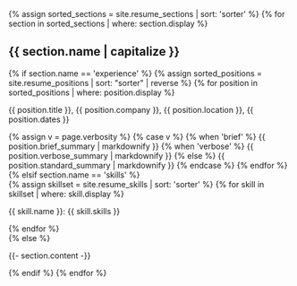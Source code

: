 <div class="{{ include.theverbosity }}">
{% assign sorted_sections = site.resume_sections | sort: 'sorter' %}
{% for section in sorted_sections | where: section.display %}
<h2>{{ section.name | capitalize }}</h2>
  {% if section.name == 'experience' %}
    {% assign sorted_positions = site.resume_positions | sort: "sorter" | reverse %}
    {% for position in sorted_positions | where: position.display %}
<div class="position-title"><p><span class="position-title">{{ position.title }}</span>, <span class="position-company">{{ position.company }}</span>, <span class="position-location">{{ position.location }}</span>, <span class="position-dates">{{ position.dates }}</span></p></div>
<div class="position-summary">
        {% assign v = page.verbosity %}
        {% case v %}
          {% when 'brief' %}
            {{ position.brief_summary | markdownify }}
          {% when 'verbose' %}
            {{ position.verbose_summary | markdownify }}
          {% else %}
            {{ position.standard_summary | markdownify }}
        {% endcase %}
    {% endfor %}
</div>
  {% elsif section.name == 'skills' %}
<div class="skills">
    {% assign skillset = site.resume_skills | sort: 'sorter' %}
    {% for skill in skillset | where: skill.display %}
<p><span class="skill-name">{{ skill.name }}</span>: <span class="skill-skills">{{ skill.skills }}</span></p>
    {% endfor %}
</div>
  {% else %}
<div class="other-content">
  <p class="other-content">{{- section.content -}}</p>
</div>
  {% endif %}
{% endfor %}
</div>
